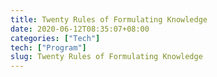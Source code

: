 ```yaml
---
title: Twenty Rules of Formulating Knowledge
date: 2020-06-12T08:35:07+08:00
categories: ["Tech"]
tech: ["Program"]
slug: Twenty Rules of Formulating Knowledge
---
```


